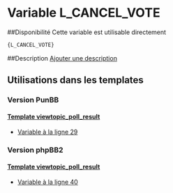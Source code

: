 # Variable L_CANCEL_VOTE

##Disponibilité
Cette variable est utilisable directement

```html
{L_CANCEL_VOTE}
```

##Description
[Ajouter une description](https://fa-tvars.appspot.com/var/L_CANCEL_VOTE)

## Utilisations dans les templates

### Version PunBB

#### [Template viewtopic_poll_result](punbb/viewtopic_poll_result.md#readme)
* [Variable &agrave; la ligne 29](../punbb/viewtopic_poll_result.tpl#L29)

### Version phpBB2

#### [Template viewtopic_poll_result](subsilver/viewtopic_poll_result.md#readme)
* [Variable &agrave; la ligne 40](../subsilver/viewtopic_poll_result.tpl#L40)